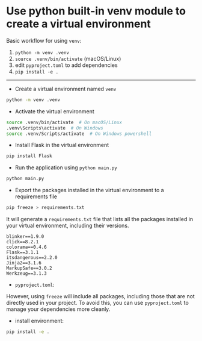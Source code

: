 # Use python built-in venv module to create a virtual environment

Basic workflow for using `venv`:
1. `python -m venv .venv`
2. `source .venv/bin/activate` (macOS/Linux)
3. edit `pyproject.toml` to add dependencies
4. `pip install -e .`

---

- Create a virtual environment named `venv`
```bash
python -m venv .venv
```

- Activate the virtual environment
```bash
source .venv/bin/activate  # On macOS/Linux
.venv\Scripts\activate  # On Windows
source .venv/Scripts/activate  # On Windows powershell
```

- Install Flask in the virtual environment
```bash
pip install Flask
```

- Run the application using `python main.py`
```bash
python main.py
```

- Export the packages installed in the virtual environment to a requirements file
```bash
pip freeze > requirements.txt
```

It will generate a `requirements.txt` file that lists all the packages installed in your virtual environment, including their versions.

```text
blinker==1.9.0
click==8.2.1
colorama==0.4.6
Flask==3.1.1
itsdangerous==2.2.0
Jinja2==3.1.6
MarkupSafe==3.0.2
Werkzeug==3.1.3
```

- `pyproject.toml`:

However, using `freeze` will include all packages, including those that are not directly used in your project. To avoid this, you can use `pyproject.toml` to manage your dependencies more cleanly.

- install environment:
```bash
pip install -e .
```